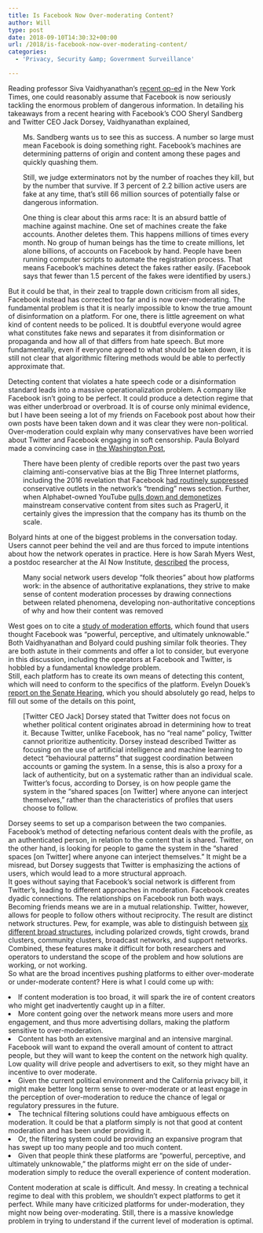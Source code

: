 ```yaml
---
title: Is Facebook Now Over-moderating Content?
author: Will
type: post
date: 2018-09-10T14:30:32+00:00
url: /2018/is-facebook-now-over-moderating-content/
categories:
  - 'Privacy, Security &amp; Government Surveillance'

---
```

<span style="font-weight: 400;">Reading professor Siva Vaidhyanathan’s </span>[<span style="font-weight: 400;">recent op-ed</span>][1] <span style="font-weight: 400;">in the New York Times, one could reasonably assume that Facebook is now seriously tackling the enormous problem of dangerous information. In detailing his takeaways from a recent hearing with Facebook’s COO Sheryl Sandberg and Twitter CEO Jack Dorsey, Vaidhyanathan explained,</span>

<p style="padding-left: 30px;">
  <span style="font-weight: 400;">Ms. Sandberg wants us to see this as success. A number so large must mean Facebook is doing something right. Facebook’s machines are determining patterns of origin and content among these pages and quickly quashing them.</span>
</p>

<p style="padding-left: 30px;">
  <span style="font-weight: 400;">Still, we judge exterminators not by the number of roaches they kill, but by the number that survive. If 3 percent of 2.2 billion active users are fake at any time, that’s still 66 million sources of potentially false or dangerous information.</span>
</p>

<p style="padding-left: 30px;">
  <span style="font-weight: 400;">One thing is clear about this arms race: It is an absurd battle of machine against machine. One set of machines create the fake accounts. Another deletes them. This happens millions of times every month. No group of human beings has the time to create millions, let alone billions, of accounts on Facebook by hand. People have been running computer scripts to automate the registration process. That means Facebook’s machines detect the fakes rather easily. (Facebook says that fewer than 1.5 percent of the fakes were identified by users.)</span>
</p>

<span style="font-weight: 400;">But it could be that, in their zeal to trapple down criticism from all sides, Facebook instead has corrected too far and is now over-moderating. The fundamental problem is that it is nearly impossible to know the true amount of disinformation on a platform. For one, there is little agreement on what kind of content needs to be policed. It is doubtful everyone would agree what constitutes fake news and separates it from disinformation or propaganda and how all of that differs from hate speech. But more fundamentally, even if everyone agreed to what should be taken down, it is still not clear that algorithmic filtering methods would be able to perfectly approximate that.<!--more--></span>

  
<span style="font-weight: 400;">Detecting content that violates a hate speech code or a disinformation standard leads into a massive operationalization problem. A company like Facebook isn’t going to be perfect. It could produce a detection regime that was either underbroad or overbroad. It is of course only minimal evidence, but I have been seeing a lot of my friends on Facebook post about how their own posts have been taken down and it was clear they were non-political. </span>  
<span style="font-weight: 400;">Over-moderation could explain why many conservatives have been worried about Twitter and Facebook engaging in soft censorship. Paula Bolyard made a convincing case in </span>[<span style="font-weight: 400;">the Washington Post</span>][2]<span style="font-weight: 400;">,</span>

<p style="padding-left: 30px;">
  <span style="font-weight: 400;">There have been plenty of credible reports over the past two years claiming anti-conservative bias at the Big Three Internet platforms, including the 2016 revelation that Facebook </span><a href="https://gizmodo.com/former-facebook-workers-we-routinely-suppressed-conser-1775461006"><span style="font-weight: 400;">had routinely suppressed</span></a><span style="font-weight: 400;"> conservative outlets in the network’s “trending” news section. Further, when Alphabet-owned YouTube </span><a href="https://www.nationalreview.com/2016/10/google-youtube-prageru-censorship-prager-university-conservative-videos-censored/"><span style="font-weight: 400;">pulls down and demonetizes</span></a><span style="font-weight: 400;"> mainstream conservative content from sites such as PragerU, it certainly gives the impression that the company has its thumb on the scale. </span>
</p>

<span style="font-weight: 400;">Bolyard hints at one of the biggest problems in the conversation today. Users cannot peer behind the veil and are thus forced to impute intentions about how the network operates in practice. Here is how Sarah Myers West, a postdoc researcher at the AI Now Institute, </span>[<span style="font-weight: 400;">described</span>][3] <span style="font-weight: 400;">the process,    </span>

<p style="padding-left: 30px;">
  <span style="font-weight: 400;">Many social network users develop “folk theories” about how platforms work: in the absence of authoritative explanations, they strive to make sense of content moderation processes by drawing connections between related phenomena, developing non-authoritative conceptions of why and how their content was removed</span>
</p>

<span style="font-weight: 400;">West goes on to cite a </span>[<span style="font-weight: 400;">study of moderation efforts</span>][4]<span style="font-weight: 400;">, which found that users thought Facebook was “powerful, perceptive, and ultimately unknowable.” Both Vaidhyanathan and Bolyard could pushing similar folk theories. They are both astute in their comments and offer a lot to consider, but everyone in this discussion, including the operators at Facebook and Twitter, is hobbled by a fundamental knowledge problem.</span>  
<span style="font-weight: 400;">Still, each platform has to create its own means of detecting this content, which will need to conform to the specifics of the platform. Evelyn Douek’s </span>[<span style="font-weight: 400;">report on the Senate Hearing</span>][5]<span style="font-weight: 400;">, which you should absolutely go read, helps to fill out some of the details on this point,</span>

<p style="padding-left: 30px;">
  <span style="font-weight: 400;">[Twitter CEO Jack] Dorsey stated that Twitter does not focus on whether political content originates abroad in determining how to treat it. Because Twitter, unlike Facebook, has no “real name” policy, Twitter cannot prioritize authenticity. Dorsey instead described Twitter as focusing on the use of artificial intelligence and machine learning to detect “behavioural patterns” that suggest coordination between accounts or gaming the system. In a sense, this is also a proxy for a lack of authenticity, but on a systematic rather than an individual scale. Twitter’s focus, according to Dorsey, is on how people game the system in the “shared spaces [on Twitter] where anyone can interject themselves,” rather than the characteristics of profiles that users choose to follow.</span>
</p>

<span style="font-weight: 400;">Dorsey seems to set up a comparison between the two companies. Facebook’s method of detecting nefarious content deals with the profile, as an authenticated person, in relation to the content that is shared. Twitter, on the other hand, is looking for people to game the system in the “shared spaces [on Twitter] where anyone can interject themselves.” It might be a misread, but Dorsey suggests that Twitter is emphasizing the actions of users, which would lead to a more structural approach. </span>  
<span style="font-weight: 400;">It goes without saying that Facebook’s social network is different from Twitter’s, leading to different approaches in moderation. Facebook creates dyadic connections. The relationships on Facebook run both ways. Becoming friends means we are in a mutual relationship. Twitter, however, allows for people to follow others without reciprocity. The result are distinct network structures. Pew, for example, was able to distinguish between </span>[<span style="font-weight: 400;">six different broad structures</span>][6]<span style="font-weight: 400;">, including polarized crowds, tight crowds, brand clusters, community clusters, broadcast networks, and support networks. Combined, these features make it difficult for both researchers and operators to understand the scope of the problem and how solutions are working, or not working. </span>  
<span style="font-weight: 400;">So what are the broad incentives pushing platforms to either over-moderate or under-moderate content? Here is what I could come up with:  </span>

<li style="font-weight: 400;">
  <span style="font-weight: 400;">If content moderation is too broad, it will spark the ire of content creators who might get inadvertently caught up in a filter.</span>
</li>
<li style="font-weight: 400;">
  <span style="font-weight: 400;">More content going over the network means more users and more engagement, and thus more advertising dollars, making the platform sensitive to over-moderation.</span>
</li>
<li style="font-weight: 400;">
  <span style="font-weight: 400;">Content has both an extensive marginal and an intensive marginal. Facebook will want to expand the overall amount of content to attract people, but they will want to keep the content on the network high quality. Low quality will drive people and advertisers to exit, so they might have an incentive to over moderate. </span>
</li>
<li style="font-weight: 400;">
  <span style="font-weight: 400;">Given the current political environment and the California privacy bill, it might make better long term sense to over-moderate or at least engage in the perception of over-moderation to reduce the chance of legal or regulatory pressures in the future.</span>
</li>
<li style="font-weight: 400;">
  <span style="font-weight: 400;">The technical filtering solutions could have ambiguous effects on moderation. It could be that a platform simply is not that good at content moderation and has been under providing it.</span>
</li>
<li style="font-weight: 400;">
  <span style="font-weight: 400;">Or, the filtering system could be providing an expansive program that has swept up too many people and too much content. </span>
</li>
<li style="font-weight: 400;">
  <span style="font-weight: 400;">Given that people think these platforms are “powerful, perceptive, and ultimately unknowable,” the platforms might err on the side of under-moderation simply to reduce the overall experience of content moderation. </span>
</li>

<span style="font-weight: 400;">Content moderation at scale is difficult. And messy. In creating a technical regime to deal with this problem, we shouldn’t expect platforms to get it perfect. While many have criticized platforms for under-moderation, they might now being over-moderating. Still, there is a massive knowledge problem in trying to understand if the current level of moderation is optimal.    </span>

 [1]: https://www.nytimes.com/2018/09/05/opinion/facebook-sandberg-congress.html
 [2]: https://www.washingtonpost.com/opinions/i-wrote-the-article-about-media-bias-in-google-searches-regulation-isnt-the-answer/2018/08/29/15bdaae2-abaa-11e8-8f4b-aee063e14538_story.html?utm_term=.b89b16abb402
 [3]: http://journals.sagepub.com/doi/full/10.1177/1461444818773059
 [4]: https://dl.acm.org/citation.cfm?id=2702556
 [5]: https://www.lawfareblog.com/senate-hearing-social-media-and-foreign-influence-operations-progress-theres-long-way-go
 [6]: http://www.pewinternet.org/2014/02/20/mapping-twitter-topic-networks-from-polarized-crowds-to-community-clusters/